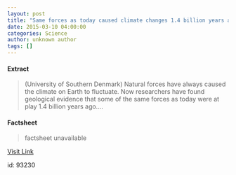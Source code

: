 ```yaml
---
layout: post
title: "Same forces as today caused climate changes 1.4 billion years ago"
date: 2015-03-10 04:00:00
categories: Science
author: unknown author
tags: []
---
```



#### Extract
>(University of Southern Denmark) Natural forces have always caused the climate on Earth to fluctuate. Now researchers have found geological evidence that some of the same forces as today were at play 1.4 billion years ago....

#### Factsheet
>factsheet unavailable

[Visit Link](http://www.eurekalert.org/pub_releases/2015-03/uosd-sfa031015.php)

id:   93230


